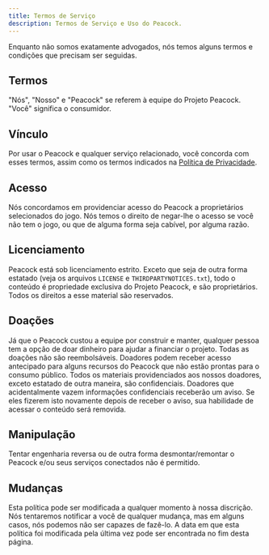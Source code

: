 ```yaml
---
title: Termos de Serviço
description: Termos de Serviço e Uso do Peacock.
---
```


Enquanto não somos exatamente advogados, nós temos alguns termos e condições que precisam ser seguidas.

## Termos

"Nós", "Nosso" e "Peacock" se referem à equipe do Projeto Peacock. "Você" significa o consumidor.

## Vínculo

Por usar o Peacock e qualquer serviço relacionado, você concorda com esses termos, assim como os termos indicados na [Política de Privacidade](./privacy-policy.md).

## Acesso

Nós concordamos em providenciar acesso do Peacock a proprietários selecionados do jogo. Nós temos o direito de negar-lhe o acesso se você não tem o jogo, ou que de alguma forma seja cabível, por alguma razão.

## Licenciamento

Peacock está sob licenciamento estrito. Exceto que seja de outra forma estatado (veja os arquivos `LICENSE` e `THIRDPARTYNOTICES.txt`), todo o conteúdo é propriedade exclusiva do Projeto Peacock, e são proprietários. Todos os direitos a esse material são reservados.

## Doações

Já que o Peacock custou a equipe por construir e manter, qualquer pessoa tem a opção de doar dinheiro para ajudar a financiar o projeto. Todas as doações não são reembolsáveis. Doadores podem receber acesso antecipado para alguns recursos do Peacock que não estão prontas para o consumo público. Todos os materiais providenciados aos nossos doadores, exceto estatado de outra maneira, são confidenciais. Doadores que acidentalmente vazem informações confidenciais receberão um aviso. Se eles fizerem isto novamente depois de receber o aviso, sua habilidade de acessar o conteúdo será removida.

## Manipulação

Tentar engenharia reversa ou de outra forma desmontar/remontar o Peacock e/ou seus serviços conectados não é permitido.

## Mudanças

Esta política pode ser modificada a qualquer momento à nossa discrição. Nós tentaremos notificar a você de qualquer mudança, mas em alguns casos, nós podemos não ser capazes de fazê-lo. A data em que esta política foi modificada pela última vez pode ser encontrada no fim desta página.
